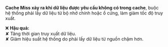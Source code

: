 **Cache Miss xảy ra khi dữ liệu được yêu cầu không có trong cache**, buộc hệ thống phải lấy dữ liệu từ bộ nhớ chính hoặc ổ cứng, làm giảm tốc độ truy xuất.

❌ **Hậu quả:**  
✘ Tăng thời gian truy xuất dữ liệu.  
✘ Giảm hiệu suất hệ thống do phải lấy dữ liệu từ nguồn chậm hơn.